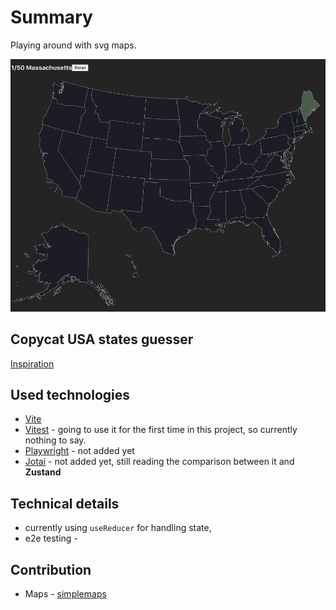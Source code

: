 # Summary

Playing around with svg maps.

![Map](/public/maps.png?raw=true)

## Copycat USA states guesser

[Inspiration](https://www.geoguessr.com/seterra/en/vgp/3003)

## Used technologies

- [Vite](https://vitejs.dev/)
- [Vitest](https://vitest.dev/) - going to use it for the first time in this project, so currently nothing to say.
- [Playwright](https://playwright.dev) - not added yet
- [Jotai](https://jotai.org) - not added yet, still reading the comparison between it and __Zustand__

## Technical details
- currently using `useReducer` for handling state, 
- e2e testing -

## Contribution

- Maps - [simplemaps](https://simplemaps.com/resources/svg-us)
